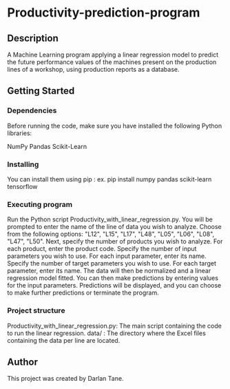 # Productivity-prediction-program

## Description

A Machine Learning program applying a linear regression model to predict the future performance values of the machines present on the production lines of a workshop, using production reports as a database.

## Getting Started

### Dependencies

Before running the code, make sure you have installed the following Python libraries:

NumPy
Pandas
Scikit-Learn

### Installing

You can install them using pip :
ex. pip install numpy pandas scikit-learn tensorflow

### Executing program

Run the Python script Productivity_with_linear_regression.py.
You will be prompted to enter the name of the line of data you wish to analyze. Choose from the following options: "L12", "L15", "L17", "L48", "L05", "L06", "L08", "L47", "L50".
Next, specify the number of products you wish to analyze.
For each product, enter the product code.
Specify the number of input parameters you wish to use.
For each input parameter, enter its name.
Specify the number of target parameters you wish to use.
For each target parameter, enter its name.
The data will then be normalized and a linear regression model fitted.
You can then make predictions by entering values for the input parameters.
Predictions will be displayed, and you can choose to make further predictions or terminate the program.

### Project structure

Productivity_with_linear_regression.py: The main script containing the code to run the linear regression.
data/ : The directory where the Excel files containing the data per line are located.

## Author

This project was created by Darlan Tane.
